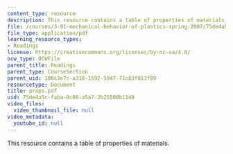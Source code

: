 ```yaml
---
content_type: resource
description: This resource contains a table of properties of materials.
file: /courses/3-91-mechanical-behavior-of-plastics-spring-2007/75de4a5cfaba0c00a5a72b25500b1149_props.pdf
file_type: application/pdf
learning_resource_types:
- Readings
license: https://creativecommons.org/licenses/by-nc-sa/4.0/
ocw_type: OCWFile
parent_title: Readings
parent_type: CourseSection
parent_uid: 106c3e7c-a318-1592-5947-71c83f813f89
resourcetype: Document
title: props.pdf
uid: 75de4a5c-faba-0c00-a5a7-2b25500b1149
video_files:
  video_thumbnail_file: null
video_metadata:
  youtube_id: null
---
```

This resource contains a table of properties of materials.